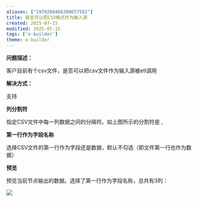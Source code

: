 ```yaml
---
aliases: ["1970260466200657582"]
title: 是否可以把CSV格式作为输入源
created: 2025-07-15
modified: 2025-07-15
tags: ['e-builder']
theme: e-builder
---
```


**问题描述：**

客户目前有个csv文件，是否可以把csv文件作为输入源被etl调用

**解决方式：**

支持

**列分割符**

指定CSV文件中每一列数据之间的分隔符。如上图所示的分割符是 ,

**第一行作为字段名称**

选择CSV文件的第一行作为字段还是数据，默认不勾选（即文件第一行也作为数据）

**预览**

预览当前节点输出的数据。选择了第一行作为字段名称，总共有3列：

![](https://myhelpdoc.oss-cn-heyuan.aliyuncs.com/mdimages/28a5c2504b4885be6bb2bc03be71834f.jpg)

